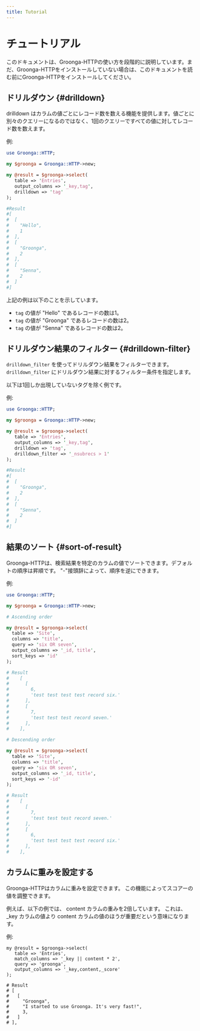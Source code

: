 ```yaml
---
title: Tutorial
---
```


# チュートリアル

このドキュメントは、Groonga-HTTPの使い方を段階的に説明しています。まだ、Groonga-HTTPをインストールしていない場合は、このドキュメントを読む前にGroonga-HTTPをインストールしてください。

## ドリルダウン {#drilldown}

drilldown はカラムの値ごとにレコード数を数える機能を提供します。値ごとに別々のクエリーになるのではなく、1回のクエリーですべての値に対してレコード数を数えます。

例:

```perl
use Groonga::HTTP;

my $groonga = Groonga::HTTP->new;

my @result = $groonga->select(
   table => 'Entries',
   output_columns => '_key,tag',
   drilldown => 'tag'
);

#Result
#[
#  [
#    "Hello",
#    1
#  ],
#  [
#    "Groonga",
#    2
#  ],
#  [
#    "Senna",
#    2
#  ]
#]
```

上記の例は以下のことを示しています。

  * ``tag`` の値が "Hello" であるレコードの数は1。
  * ``tag`` の値が "Groonga" であるレコードの数は2。
  * ``tag`` の値が "Senna" であるレコードの数は2。

## ドリルダウン結果のフィルター {#drilldown-filter}

``drilldown_filter`` を使ってドリルダウン結果をフィルターできます。
``drilldown_filter`` にドリルダウン結果に対するフィルター条件を指定します。

以下は1回しか出現していないタグを除く例です。

例:

```perl
use Groonga::HTTP;

my $groonga = Groonga::HTTP->new;

my @result = $groonga->select(
   table => 'Entries',
   output_columns => '_key,tag',
   drilldown => 'tag',
   drilldown_filter => '_nsubrecs > 1'
);

#Result
#[
#  [
#    "Groonga",
#    2
#  ],
#  [
#    "Senna",
#    2
#  ]
#]
```

## 結果のソート {#sort-of-result}

Groonga-HTTPは、検索結果を特定のカラムの値でソートできます。デフォルトの順序は昇順です。
"-"接頭辞によって、順序を逆にできます。

例:

```perl
use Groonga::HTTP;

my $groonga = Groonga::HTTP->new;

# Ascending order

my @result = $groonga->select(
  table => 'Site',
  columns => 'title',
  query => 'six OR seven',
  output_columns => '_id, title',
  sort_keys => 'id'
);

# Result
#    [
#      [
#        6,
#        'test test test test record six.'
#      ],
#      [
#        7,
#        'test test test record seven.'
#      ],
#    ],

# Descending order

my @result = $groonga->select(
  table => 'Site',
  columns => 'title',
  query => 'six OR seven',
  output_columns => '_id, title',
  sort_keys => '-id'
);

# Result
#    [
#      [
#        7,
#        'test test test record seven.'
#      ],
#      [
#        6,
#        'test test test test record six.'
#      ],
#    ],

```

## カラムに重みを設定する

Groonga-HTTPはカラムに重みを設定できます。
この機能によってスコアーの値を調整できます。

例えば、以下の例では、 content カラムの重みを2倍しています。
これは、 _key カラムの値より content カラムの値のほうが重要だという意味になります。

例:

```
my @result = $groonga->select(
   table => 'Entries',
   match_columns => '_key || content * 2',
   query => 'groonga',
   output_columns => '_key,content,_score'
);

# Result
# [
#   [
#     "Groonga",
#     "I started to use Groonga. It's very fast!",
#     3,
#   ]
# ],
```

[install]:../install/
